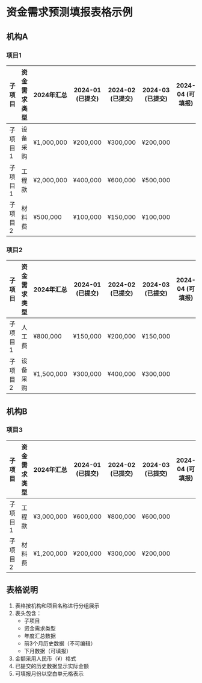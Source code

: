 # 资金需求预测填报表格示例

## 机构A
### 项目1

| 子项目 | 资金需求类型 | 2024年汇总 | 2024-01 (已提交) | 2024-02 (已提交) | 2024-03 (已提交) | 2024-04 (可填报) |
|--------|------------|------------|----------------|----------------|----------------|----------------|
| 子项目1 | 设备采购 | ¥1,000,000 | ¥200,000 | ¥300,000 | ¥200,000 | |
| 子项目1 | 工程款 | ¥2,000,000 | ¥400,000 | ¥600,000 | ¥500,000 | |
| 子项目2 | 材料费 | ¥500,000 | ¥100,000 | ¥150,000 | ¥100,000 | |

### 项目2

| 子项目 | 资金需求类型 | 2024年汇总 | 2024-01 (已提交) | 2024-02 (已提交) | 2024-03 (已提交) | 2024-04 (可填报) |
|--------|------------|------------|----------------|----------------|----------------|----------------|
| 子项目1 | 人工费 | ¥800,000 | ¥150,000 | ¥200,000 | ¥150,000 | |
| 子项目2 | 设备采购 | ¥1,500,000 | ¥300,000 | ¥400,000 | ¥300,000 | |

## 机构B
### 项目3

| 子项目 | 资金需求类型 | 2024年汇总 | 2024-01 (已提交) | 2024-02 (已提交) | 2024-03 (已提交) | 2024-04 (可填报) |
|--------|------------|------------|----------------|----------------|----------------|----------------|
| 子项目1 | 工程款 | ¥3,000,000 | ¥600,000 | ¥800,000 | ¥600,000 | |
| 子项目2 | 材料费 | ¥1,200,000 | ¥200,000 | ¥300,000 | ¥200,000 | |

## 表格说明

1. 表格按机构和项目名称进行分组展示
2. 表头包含：
   - 子项目
   - 资金需求类型
   - 年度汇总数据
   - 前3个月历史数据（不可编辑）
   - 下月数据（可填报）
3. 金额采用人民币（¥）格式
4. 已提交的历史数据显示实际金额
5. 可填报月份以空白单元格表示